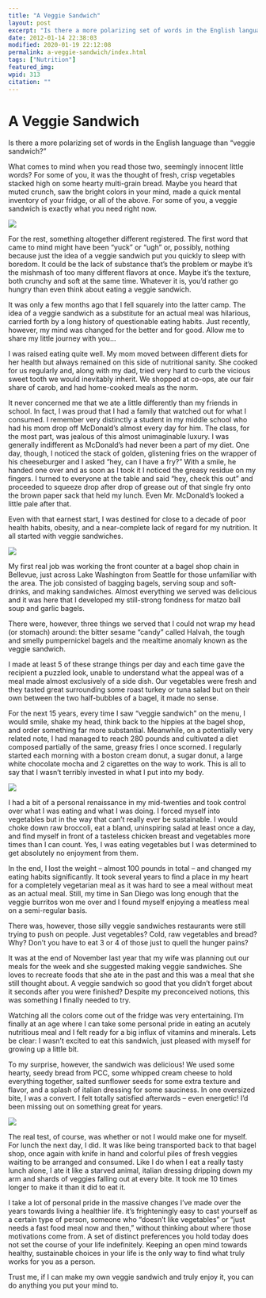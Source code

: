 ```yaml
---
title: "A Veggie Sandwich"
layout: post
excerpt: "Is there a more polarizing set of words in the English language than “veggie sandwich?”"
date: 2012-01-14 22:38:03
modified: 2020-01-19 22:12:08
permalink: a-veggie-sandwich/index.html
tags: ["Nutrition"]
featured_img:
wpid: 313
citation: ""
---
```


# A Veggie Sandwich

Is there a more polarizing set of words in the English language than “veggie sandwich?”

What comes to mind when you read those two, seemingly innocent little words? For some of you, it was the thought of fresh, crisp vegetables stacked high on some hearty multi-grain bread. Maybe you heard that muted crunch, saw the bright colors in your mind, made a quick mental inventory of your fridge, or all of the above. For some of you, a veggie sandwich is exactly what you need right now.

![](/_images/2012/01/IMG_0148.jpg)

For the rest, something altogether different registered. The first word that came to mind might have been “yuck” or “ugh” or, possibly, nothing because just the idea of a veggie sandwich put you quickly to sleep with boredom. It could be the lack of substance that’s the problem or maybe it’s the mishmash of too many different flavors at once. Maybe it’s the texture, both crunchy and soft at the same time. Whatever it is, you’d rather go hungry than even think about eating a veggie sandwich.

It was only a few months ago that I fell squarely into the latter camp. The idea of a veggie sandwich as a substitute for an actual meal was hilarious, carried forth by a long history of questionable eating habits. Just recently, however, my mind was changed for the better and for good. Allow me to share my little journey with you…

I was raised eating quite well. My mom moved between different diets for her health but always remained on this side of nutritional sanity. She cooked for us regularly and, along with my dad, tried very hard to curb the vicious sweet tooth we would inevitably inherit. We shopped at co-ops, ate our fair share of carob, and had home-cooked meals as the norm.

It never concerned me that we ate a little differently than my friends in school. In fact, I was proud that I had a family that watched out for what I consumed. I remember very distinctly a student in my middle school who had his mom drop off McDonald’s almost every day for him. The class, for the most part, was jealous of this almost unimaginable luxury. I was generally indifferent as McDonald’s had never been a part of my diet. One day, though, I noticed the stack of golden, glistening fries on the wrapper of his cheeseburger and I asked “hey, can I have a fry?” With a smile, he handed one over and as soon as I took it I noticed the greasy residue on my fingers. I turned to everyone at the table and said “hey, check this out” and proceeded to squeeze drop after drop of grease out of that single fry onto the brown paper sack that held my lunch. Even Mr. McDonald’s looked a little pale after that.

Even with that earnest start, I was destined for close to a decade of poor health habits, obesity, and a near-complete lack of regard for my nutrition. It all started with veggie sandwiches.

![](/_images/2012/01/IMG_0149.jpg)

My first real job was working the front counter at a bagel shop chain in Bellevue, just across Lake Washington from Seattle for those unfamiliar with the area. The job consisted of bagging bagels, serving soup and soft- drinks, and making sandwiches. Almost everything we served was delicious and it was here that I developed my still-strong fondness for matzo ball soup and garlic bagels.

There were, however, three things we served that I could not wrap my head (or stomach) around: the bitter sesame “candy” called Halvah, the tough and smelly pumpernickel bagels and the mealtime anomaly known as the veggie sandwich.

I made at least 5 of these strange things per day and each time gave the recipient a puzzled look, unable to understand what the appeal was of a meal made almost exclusively of a side dish. Our vegetables were fresh and they tasted great surrounding some roast turkey or tuna salad but on their own between the two half-bubbles of a bagel, it made no sense.

For the next 15 years, every time I saw “veggie sandwich” on the menu, I would smile, shake my head, think back to the hippies at the bagel shop, and order something far more substantial. Meanwhile, on a potentially very related note, I had managed to reach 280 pounds and cultivated a diet composed partially of the same, greasy fries I once scorned. I regularly started each morning with a boston cream donut, a sugar donut, a large white chocolate mocha and 2 cigarettes on the way to work. This is all to say that I wasn’t terribly invested in what I put into my body.

![](/_images/2012/01/IMG_0150.jpg)

I had a bit of a personal renaissance in my mid-twenties and took control over what I was eating and what I was doing. I forced myself into vegetables but in the way that can’t really ever be sustainable. I would choke down raw broccoli, eat a bland, uninspiring salad at least once a day, and find myself in front of a tasteless chicken breast and vegetables more times than I can count. Yes, I was eating vegetables but I was determined to get absolutely no enjoyment from them.

In the end, I lost the weight – almost 100 pounds in total – and changed my eating habits significantly. It took several years to find a place in my heart for a completely vegetarian meal as it was hard to see a meal without meat as an actual meal. Still, my time in San Diego was long enough that the veggie burritos won me over and I found myself enjoying a meatless meal on a semi-regular basis.

There was, however, those silly veggie sandwiches restaurants were still trying to push on people. Just vegetables? Cold, raw vegetables and bread? Why? Don’t you have to eat 3 or 4 of those just to quell the hunger pains?

It was at the end of November last year that my wife was planning out our meals for the week and she suggested making veggie sandwiches. She loves to recreate foods that she ate in the past and this was a meal that she still thought about. A veggie sandwich so good that you didn’t forget about it seconds after you were finished? Despite my preconceived notions, this was something I finally needed to try.

Watching all the colors come out of the fridge was very entertaining. I’m finally at an age where I can take some personal pride in eating an acutely nutritious meal and I felt ready for a big influx of vitamins and minerals. Lets be clear: I wasn’t excited to eat this sandwich, just pleased with myself for growing up a little bit.

To my surprise, however, the sandwich was delicious! We used some hearty, seedy bread from PCC, some whipped cream cheese to hold everything together, salted sunflower seeds for some extra texture and flavor, and a splash of italian dressing for some sauciness. In one oversized bite, I was a convert. I felt totally satisfied afterwards – even energetic! I’d been missing out on something great for years.

![](/_images/2012/01/IMG_0151.jpg)

The real test, of course, was whether or not I would make one for myself. For lunch the next day, I did. It was like being transported back to that bagel shop, once again with knife in hand and colorful piles of fresh veggies waiting to be arranged and consumed. Like I do when I eat a really tasty lunch alone, I ate it like a starved animal, italian dressing dripping down my arm and shards of veggies falling out at every bite. It took me 10 times longer to make it than it did to eat it.

I take a lot of personal pride in the massive changes I’ve made over the years towards living a healthier life. it’s frighteningly easy to cast yourself as a certain type of person, someone who “doesn’t like vegetables” or “just needs a fast food meal now and then,” without thinking about where those motivations come from. A set of distinct preferences you hold today does not set the course of your life indefinitely. Keeping an open mind towards healthy, sustainable choices in your life is the only way to find what truly works for you as a person.

Trust me, if I can make my own veggie sandwich and truly enjoy it, you can do anything you put your mind to.

